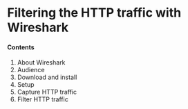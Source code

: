 # Filtering the HTTP traffic with Wireshark

#### Contents
1. About Wireshark
2. Audience
3. Download and install
4. Setup
5. Capture HTTP traffic
6. Filter HTTP traffic